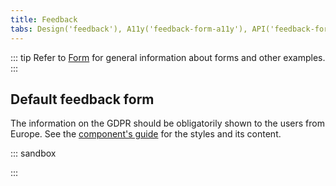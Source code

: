 ```yaml
---
title: Feedback
tabs: Design('feedback'), A11y('feedback-form-a11y'), API('feedback-form-api'), Example('feedback-form-code'), Changelog('feedback-form-changelog')
---
```



::: tip
Refer to [Form](/patterns/form/form) for general information about forms and other examples.
:::

## Default feedback form
The information on the GDPR should be obligatorily shown to the users from Europe. See the [component's guide](/components/feedback/feedback) for the styles and its content.

::: sandbox

<script lang="tsx">
  export Demo from './examples/default_feedback_form.tsx';
</script>

:::

